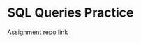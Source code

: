 # SQL Queries Practice

[Assignment repo link](https://github.com/ReCoded-Org/curriculum-backend-sql-queries-practice)